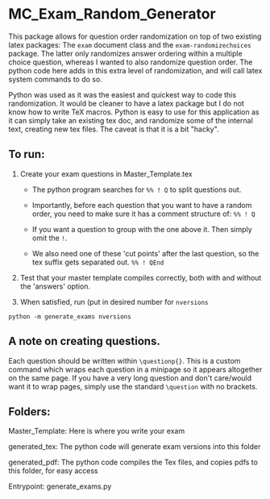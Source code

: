 # MC_Exam_Random_Generator

   This package allows for question order randomization on top of two existing latex packages: The `exam` document class and the `exam-randomizechoices` package. The latter only randomizes answer ordering within a multiple choice question, whereas I wanted to also randomize question order. The python code here adds in this extra level of randomization, and will call latex system commands to do so.

   Python was used as it was the easiest and quickest way to code this randomization. It would be cleaner to have a latex package but I do not know how to write TeX macros. Python is easy to use for this application as it can simply take an existing tex doc, and randomize some of the internal text, creating new tex files. The caveat is that it is a bit "hacky".

   ## To run:

   1. Create your exam questions in Master_Template.tex
   
      *  The python program searches for `%% ! Q` to split questions out.
   
      * Importantly, before each question that you want to have a random order, you need to make sure it has a comment structure of: `%% ! Q`
   
      * If you want a question to group with the one above it. Then simply omit the `!`.
   
      * We also need one of these 'cut points' after the last question, so the tex suffix gets separated out. `%% ! QEnd`
   

   2. Test that your master template compiles correctly, both with and without the 'answers' option.

   3. When satisfied, run (put in desired number for `nversions`
   ```
   python -m generate_exams nversions
   ```

   
   ## A note on creating questions.

   Each question should be written within `\questionp{}`. This is a custom command which wraps each question in a minipage so it appears altogether on the same page. If you have a very long question and don't care/would want it to wrap pages, simply use the standard `\question` with no brackets.

   
   ## Folders:

   Master_Template: Here is where you write your exam

   generated_tex: The python code will generate exam versions into this folder

   generated_pdf: The python code compiles the Tex files, and copies pdfs to this folder, for easy access



   Entrypoint: generate_exams.py